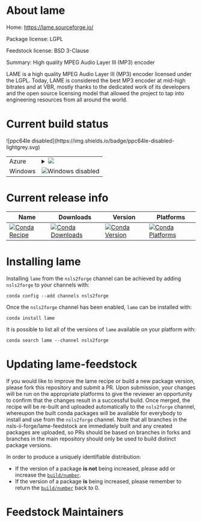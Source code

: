 About lame
==========

Home: https://lame.sourceforge.io/

Package license: LGPL

Feedstock license: BSD 3-Clause

Summary: High quality MPEG Audio Layer III (MP3) encoder

LAME is a high quality MPEG Audio Layer III (MP3) encoder licensed under the LGPL.
Today, LAME is considered the best MP3 encoder at mid-high bitrates and at VBR, mostly
thanks to the dedicated work of its developers and the open source licensing model
that allowed the project to tap into engineering resources from all around the world.


Current build status
====================


<table>
    
  <tr>
    <td>Azure</td>
    <td>
      <details>
        <summary>
          <a href="https://dev.azure.com/nsls2forge/nsls2forge/_build/latest?definitionId=77&branchName=master">
            <img src="https://dev.azure.com/nsls2forge/nsls2forge/_apis/build/status/lame-feedstock?branchName=master">
          </a>
        </summary>
        <table>
          <thead><tr><th>Variant</th><th>Status</th></tr></thead>
          <tbody><tr>
              <td>linux</td>
              <td>
                <a href="https://dev.azure.com/nsls2forge/nsls2forge/_build/latest?definitionId=77&branchName=master">
                  <img src="https://dev.azure.com/nsls2forge/nsls2forge/_apis/build/status/lame-feedstock?branchName=master&jobName=linux&configuration=linux_" alt="variant">
                </a>
              </td>
            </tr><tr>
              <td>osx</td>
              <td>
                <a href="https://dev.azure.com/nsls2forge/nsls2forge/_build/latest?definitionId=77&branchName=master">
                  <img src="https://dev.azure.com/nsls2forge/nsls2forge/_apis/build/status/lame-feedstock?branchName=master&jobName=osx&configuration=osx_" alt="variant">
                </a>
              </td>
            </tr>
          </tbody>
        </table>
      </details>
    </td>
  </tr>
  <tr>
    <td>Windows</td>
    <td>
      <img src="https://img.shields.io/badge/Windows-disabled-lightgrey.svg" alt="Windows disabled">
    </td>
  </tr>
![ppc64le disabled](https://img.shields.io/badge/ppc64le-disabled-lightgrey.svg)
</table>

Current release info
====================

| Name | Downloads | Version | Platforms |
| --- | --- | --- | --- |
| [![Conda Recipe](https://img.shields.io/badge/recipe-lame-green.svg)](https://anaconda.org/nsls2forge/lame) | [![Conda Downloads](https://img.shields.io/conda/dn/nsls2forge/lame.svg)](https://anaconda.org/nsls2forge/lame) | [![Conda Version](https://img.shields.io/conda/vn/nsls2forge/lame.svg)](https://anaconda.org/nsls2forge/lame) | [![Conda Platforms](https://img.shields.io/conda/pn/nsls2forge/lame.svg)](https://anaconda.org/nsls2forge/lame) |

Installing lame
===============

Installing `lame` from the `nsls2forge` channel can be achieved by adding `nsls2forge` to your channels with:

```
conda config --add channels nsls2forge
```

Once the `nsls2forge` channel has been enabled, `lame` can be installed with:

```
conda install lame
```

It is possible to list all of the versions of `lame` available on your platform with:

```
conda search lame --channel nsls2forge
```




Updating lame-feedstock
=======================

If you would like to improve the lame recipe or build a new
package version, please fork this repository and submit a PR. Upon submission,
your changes will be run on the appropriate platforms to give the reviewer an
opportunity to confirm that the changes result in a successful build. Once
merged, the recipe will be re-built and uploaded automatically to the
`nsls2forge` channel, whereupon the built conda packages will be available for
everybody to install and use from the `nsls2forge` channel.
Note that all branches in the nsls-ii-forge/lame-feedstock are
immediately built and any created packages are uploaded, so PRs should be based
on branches in forks and branches in the main repository should only be used to
build distinct package versions.

In order to produce a uniquely identifiable distribution:
 * If the version of a package **is not** being increased, please add or increase
   the [``build/number``](https://conda.io/docs/user-guide/tasks/build-packages/define-metadata.html#build-number-and-string).
 * If the version of a package **is** being increased, please remember to return
   the [``build/number``](https://conda.io/docs/user-guide/tasks/build-packages/define-metadata.html#build-number-and-string)
   back to 0.

Feedstock Maintainers
=====================


